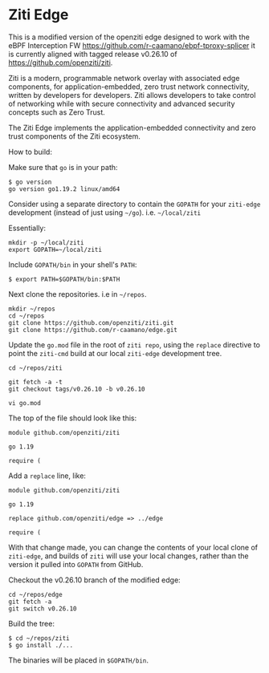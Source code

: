 # Ziti Edge

This is a modified version of the openziti edge designed to work with the eBPF Interception FW https://github.com/r-caamano/ebpf-tproxy-splicer it is currently aligned with tagged release v0.26.10 of https://github.com/openziti/ziti.

Ziti is a modern, programmable network overlay with associated edge components, for application-embedded, zero trust network connectivity, written by developers for developers. Ziti allows developers to take control of networking while with secure connectivity and advanced security concepts such as Zero Trust.

The Ziti Edge implements the application-embedded connectivity and zero trust components of the Ziti ecosystem.

How to build:
     
Make sure that `go` is in your path:

```
$ go version
go version go1.19.2 linux/amd64
```

Consider using a separate directory to contain the `GOPATH` for your `ziti-edge` development (instead of just using `~/go`). i.e.  `~/local/ziti`

Essentially:

```
mkdir -p ~/local/ziti
export GOPATH=~/local/ziti
```

Include `GOPATH/bin` in your shell's `PATH`:

```
$ export PATH=$GOPATH/bin:$PATH
```

Next clone the repositories. i.e in `~/repos`.

```
mkdir ~/repos
cd ~/repos
git clone https://github.com/openziti/ziti.git
git clone https://github.com/r-caamano/edge.git
```

Update the `go.mod` file in the root of `ziti repo`, using the `replace` directive to point the `ziti-cmd` build at our local `ziti-edge` development tree.

```
cd ~/repos/ziti

git fetch -a -t
git checkout tags/v0.26.10 -b v0.26.10

vi go.mod
```

The top of the file should look like this:

```
module github.com/openziti/ziti

go 1.19

require (
```

Add a `replace` line, like:

```
module github.com/openziti/ziti

go 1.19

replace github.com/openziti/edge => ../edge

require (
```
	
With that change made, you can change the contents of your local clone of `ziti-edge`, and builds of `ziti` will use your local changes, rather than the version it pulled into `GOPATH` from GitHub.

Checkout the v0.26.10 branch of the modified edge:

```
cd ~/repos/edge
git fetch -a
git switch v0.26.10
```

Build the tree:

```
$ cd ~/repos/ziti
$ go install ./...
```

The binaries will be placed in `$GOPATH/bin`.
     
